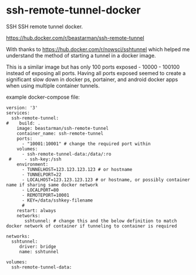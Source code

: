 # ssh-remote-tunnel-docker
SSH SSH remote tunnel docker.


https://hub.docker.com/r/beastarman/ssh-remote-tunnel

With thanks to https://hub.docker.com/r/nowsci/sshtunnel which helped me understand the method of starting a tunnel in a docker image.

This is a similar image but has only 100 ports exposed - 10000 - 100100 instead of exposing all ports. Having all ports exposed seemed to create a significant slow down in docker ps, portainer, and android docker apps when using multiple container tunnels.

example docker-compose file:









```
version: '3'
services:
  ssh-remote-tunnel:
#    build: .
    image: beastarman/ssh-remote-tunnel
    container_name: ssh-remote-tunnel
    ports:
      - "10001:10001" # change the required port within 
    volumes:
      - ssh-remote-tunnel-data:/data/:ro
 #     - ssh-key:/ssh
    environment:
      - TUNNELHOST=123.123.123.123 # or hostname
      - TUNNELPORT=22
      - LOCALHOST=123.123.123.123 # or hostname, or possibly container name if sharing same docker network
      - LOCALPORT=80
      - REMOTEPORT=10001
      - KEY=/data/sshkey-filename
      #     
    restart: always
    networks:
       sshtunnel: # change this and the below definition to match docker network of container if tunneling to container is required 

networks:
  sshtunnel:
     driver: bridge
     name: sshtunnel

volumes:
  ssh-remote-tunnel-data:
```


